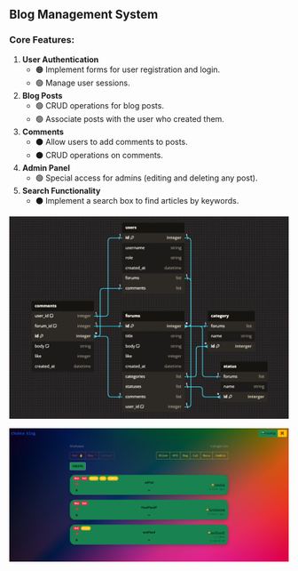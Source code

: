 ## Blog Management System
### Core Features:
1. **User Authentication**
   - 🟠 Implement forms for user registration and login.
   - 🟢 Manage user sessions.
2. **Blog Posts**
   - 🟢 CRUD operations for blog posts.
   - 🟢 Associate posts with the user who created them.
3. **Comments**
   - ⚫ Allow users to add comments to posts.
   - ⚫ CRUD operations on comments.
4. **Admin Panel**
   - 🟢 Special access for admins (editing and deleting any post).
5. **Search Functionality**
   - ⚫ Implement a search box to find articles by keywords.

![Alt text](https://github.com/devkokora/Blog-Management-System/blob/master/pics/dbdiagram_v2.png)

![Alt text](https://github.com/devkokora/Blog-Management-System/blob/master/pics/Blog-Management-System-Style_2.png)
